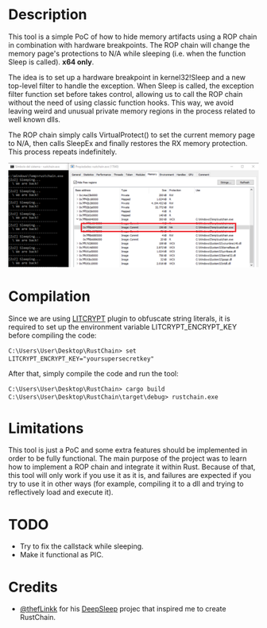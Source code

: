 # Description

This tool is a simple PoC of how to hide memory artifacts using a ROP chain in combination with hardware breakpoints. The ROP chain will change the memory page's protections to N/A while sleeping (i.e. when the function Sleep is called). **x64 only**.

The idea is to set up a hardware breakpoint in kernel32!Sleep and a new top-level filter to handle the exception. When Sleep is called, the exception filter function set before takes control, allowing us to call the ROP chain without the need of using classic function hooks. This way, we avoid leaving weird and unusual private memory regions in the process related to well known dlls.

The ROP chain simply calls VirtualProtect() to set the current memory page to N/A, then calls SleepEx and finally restores the RX memory protection. This process repeats indefinitely.

![N/A memory protection is set while sleeping](/images/NA.png "N/A memory protection is set while sleeping")

# Compilation 

Since we are using [LITCRYPT](https://github.com/anvie/litcrypt.rs) plugin to obfuscate string literals, it is required to set up the environment variable LITCRYPT_ENCRYPT_KEY before compiling the code:

	C:\Users\User\Desktop\RustChain> set LITCRYPT_ENCRYPT_KEY="yoursupersecretkey"

After that, simply compile the code and run the tool:

	C:\Users\User\Desktop\RustChain> cargo build
	C:\Users\User\Desktop\RustChain\target\debug> rustchain.exe

# Limitations

This tool is just a PoC and some extra features should be implemented in order to be fully functional. The main purpose of the project was to learn how to implement a ROP chain and integrate it within Rust. Because of that, this tool will only work if you use it as it is, and failures are expected if you try to use it in other ways (for example, compiling it to a dll and trying to reflectively load and execute it).

# TODO

* Try to fix the callstack while sleeping.
* Make it functional as PIC.

# Credits

* [@thefLinkk](https://twitter.com/thefLinkk) for his [DeepSleep](https://github.com/thefLink/DeepSleep) projec that inspired me to create RustChain.